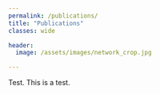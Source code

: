 ```yaml
---
permalink: /publications/
title: "Publications"
classes: wide

header:
  image: /assets/images/network_crop.jpg

---
```


Test. This is a test. 